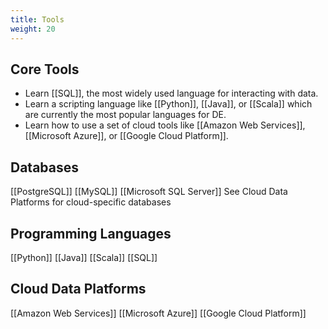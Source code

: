 ```yaml
---
title: Tools
weight: 20
---
```


## Core Tools

- Learn [[SQL]], the most widely used language for interacting with data.
- Learn a scripting language like [[Python]], [[Java]], or [[Scala]] which are currently the most popular languages for DE.
- Learn how to use a set of cloud tools like [[Amazon Web Services]], [[Microsoft Azure]], or [[Google Cloud Platform]].

## Databases

[[PostgreSQL]]
[[MySQL]]
[[Microsoft SQL Server]]
See Cloud Data Platforms for cloud-specific databases

## Programming Languages

[[Python]]
[[Java]]
[[Scala]]
[[SQL]]

## Cloud Data Platforms

[[Amazon Web Services]]
[[Microsoft Azure]]
[[Google Cloud Platform]]

